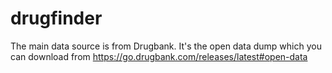 # drugfinder


The main data source is from Drugbank. It's the open data dump which you can download from https://go.drugbank.com/releases/latest#open-data


